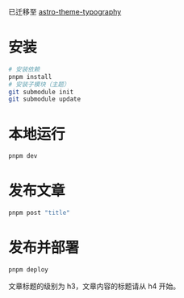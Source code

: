 已迁移至 [astro-theme-typography](https://github.com/moeyua/astro-theme-typography)

# 安装
```zsh
# 安装依赖
pnpm install
# 安装子模块（主题）
git submodule init
git submodule update
```

# 本地运行
```zsh
pnpm dev
```

# 发布文章
```zsh
pnpm post "title"
```

# 发布并部署 
```zsh
pnpm deploy
```

文章标题的级别为 h3，文章内容的标题请从 h4 开始。
